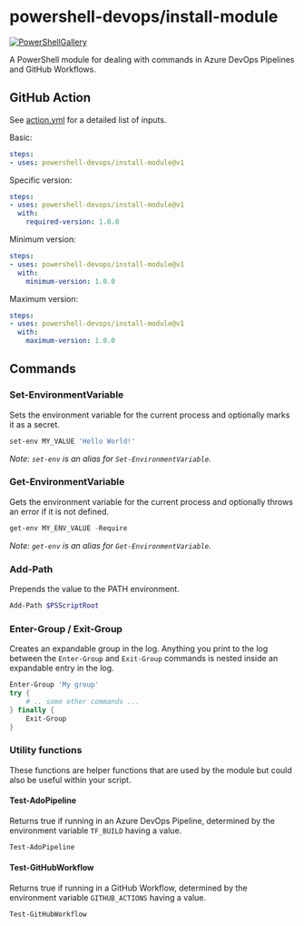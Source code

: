 # powershell-devops/install-module

[![PowerShellGallery](https://img.shields.io/powershellgallery/dt/powershell-devops.svg)](https://www.powershellgallery.com/packages/powershell-devops)

A PowerShell module for dealing with commands in Azure DevOps Pipelines and GitHub Workflows.

## GitHub Action

See [action.yml](action.yml) for a detailed list of inputs.

Basic:

```yml
steps:
- uses: powershell-devops/install-module@v1
```

Specific version:

```yml
steps:
- uses: powershell-devops/install-module@v1
  with:
    required-version: 1.0.0
```

Minimum version:

```yml
steps:
- uses: powershell-devops/install-module@v1
  with:
    minimum-version: 1.0.0
```

Maximum version:

```yml
steps:
- uses: powershell-devops/install-module@v1
  with:
    maximum-version: 1.0.0
```

## Commands

### Set-EnvironmentVariable

Sets the environment variable for the current process and optionally marks it as a secret.

```powershell
set-env MY_VALUE 'Hello World!'
```

*Note: `set-env` is an alias for `Set-EnvironmentVariable`.*

### Get-EnvironmentVariable

Gets the environment variable for the current process and optionally throws an error if it is not defined.

```powershell
get-env MY_ENV_VALUE -Require
```

*Note: `get-env` is an alias for `Get-EnvironmentVariable`.*

### Add-Path

Prepends the value to the PATH environment.

```powershell
Add-Path $PSScriptRoot
```

### Enter-Group / Exit-Group

Creates an expandable group in the log. Anything you print to the log between the `Enter-Group` and `Exit-Group` commands is nested inside an expandable entry in the log.

```powershell
Enter-Group 'My group'
try {
    # .. some other commands ...
} finally {
    Exit-Group
}
```

### Utility functions

These functions are helper functions that are used by the module but could also be useful within your script.

#### Test-AdoPipeline

Returns true if running in an Azure DevOps Pipeline, determined by the environment variable `TF_BUILD` having a value.

```powershell
Test-AdoPipeline
```

#### Test-GitHubWorkflow

Returns true if running in a GitHub Workflow, determined by the environment variable `GITHUB_ACTIONS` having a value.

```powershell
Test-GitHubWorkflow
```
